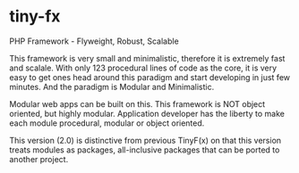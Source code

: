 tiny-fx
=======

PHP Framework - Flyweight, Robust, Scalable

This framework is very small and minimalistic, therefore it is extremely fast and scalale. With only 123 procedural lines of code as the core, it is very easy to get ones head around this paradigm and start developing in just few minutes. And the paradigm is Modular and Minimalistic.

Modular web apps can be built on this. This framework is NOT object oriented, but highly modular. Application developer has the liberty to make each module procedural, modular or object oriented.

This version (2.0) is distinctive from previous TinyF(x) on that this version treats modules as packages, all-inclusive packages that can be ported to another project.
